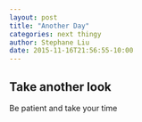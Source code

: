 ```yaml
---
layout: post
title: "Another Day"
categories: next thingy
author: Stephane Liu
date: 2015-11-16T21:56:55-10:00
---
```


## Take another look

Be patient and take your time
